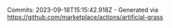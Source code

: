 Commits: 2023-09-18T15:15:42.918Z - Generated via https://github.com/marketplace/actions/artificial-grass
<br>
